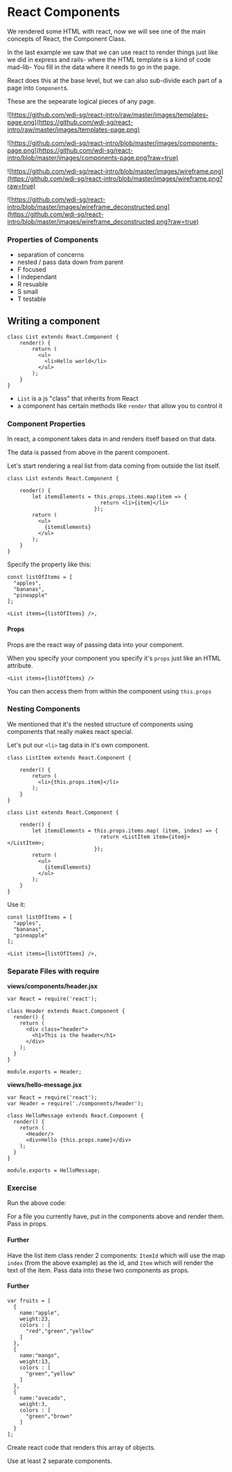 # React Components

We rendered some HTML with react, now we will see one of the main concepts of React, the Component Class.

In the last example we saw that we can use react to render things just like we did in express and rails- where the HTML template is a kind of code mad-lib- You fill in the data where it needs to go in the page.

React does this at the base level, but we can also sub-divide each part of a page into `Component`s.

These are the sepearate logical pieces of any page.


![https://github.com/wdi-sg/react-intro/raw/master/images/templates-page.png](https://github.com/wdi-sg/react-intro/raw/master/images/templates-page.png)


![https://github.com/wdi-sg/react-intro/blob/master/images/components-page.png](https://github.com/wdi-sg/react-intro/blob/master/images/components-page.png?raw=true)


![https://github.com/wdi-sg/react-intro/blob/master/images/wireframe.png](https://github.com/wdi-sg/react-intro/blob/master/images/wireframe.png?raw=true)


![https://github.com/wdi-sg/react-intro/blob/master/images/wireframe_deconstructed.png](https://github.com/wdi-sg/react-intro/blob/master/images/wireframe_deconstructed.png?raw=true)



### Properties of Components
- separation of concerns
- nested / pass data down from parent
- F focused
- I independant
- R resuable
- S small
- T testable



## Writing a component
```
class List extends React.Component {
    render() {
        return (
          <ul>
            <li>Hello world</li>
          </ul>
        );
    }
}
```

- `List` is a js "class" that inherits from React
- a component has certain methods like `render` that allow you to control it



### Component Properties
In react, a component takes data in and renders itself based on that data.

The data is passed from above in the parent component.

Let's start rendering a real list from data coming from outside the list itself.



```
class List extends React.Component {

    render() {
        let itemsElements = this.props.items.map(item => {
                              return <li>{item}</li>
                            });
        return (
          <ul>
            {itemsElements}
          </ul>
        );
    }
}
```

Specify the property like this:

```
const listOfItems = [
  "apples",
  "bananas",
  "pineapple"
];

<List items={listOfItems} />,
```



#### Props
Props are the react way of passing data into your component.

When you specify your component you specify it's `props` just like an HTML attribute.
```
<List items={listOfItems} />
```

You can then access them from within the component using `this.props`



### Nesting Components
We mentioned that it's the nested structure of components using components that really makes react special.

Let's put our `<li>` tag data in it's own component.
```
class ListItem extends React.Component {

    render() {
        return (
          <li>{this.props.item}</li>
        );
    }
}

class List extends React.Component {

    render() {
        let itemsElements = this.props.items.map( (item, index) => {
                              return <ListItem item={item}></ListItem>;
                            });
        return (
          <ul>
            {itemsElements}
          </ul>
        );
    }
}
```

Use it:

```
const listOfItems = [
  "apples",
  "bananas",
  "pineapple"
];

<List items={listOfItems} />,
```

### Separate Files with require

**views/components/header.jsx**
```
var React = require('react');

class Header extends React.Component {
  render() {
    return (
      <div class="header">
        <h1>This is the header</h1>
      </div>
    );
  }
}

module.exports = Header;
```

**views/hello-message.jsx**
```
var React = require('react');
var Header = require('./components/header');

class HelloMessage extends React.Component {
  render() {
    return (
      <Header/>
      <div>Hello {this.props.name}</div>
    );
  }
}

module.exports = HelloMessage;
```


### Exercise

Run the above code:

For a file you currently have, put in the components above and render them. Pass in props.

#### Further

Have the list item class render 2 components: `ItemId` which will use the map `index` (from the above example) as the id, and `Item` which will render the text of the item. Pass data into these two components as props.

#### Further

```
var fruits = [
  {
    name:"apple",
    weight:23,
    colors : [
      "red","green","yellow"
    ]
  },
  {
    name:"mango",
    weight:13,
    colors : [
      "green","yellow"
    ]
  },
  {
    name:"avocado",
    weight:3,
    colors : [
      "green","brown"
    ]
  }
];
```

Create react code that renders this array of objects.

Use at least 2 separate components.
